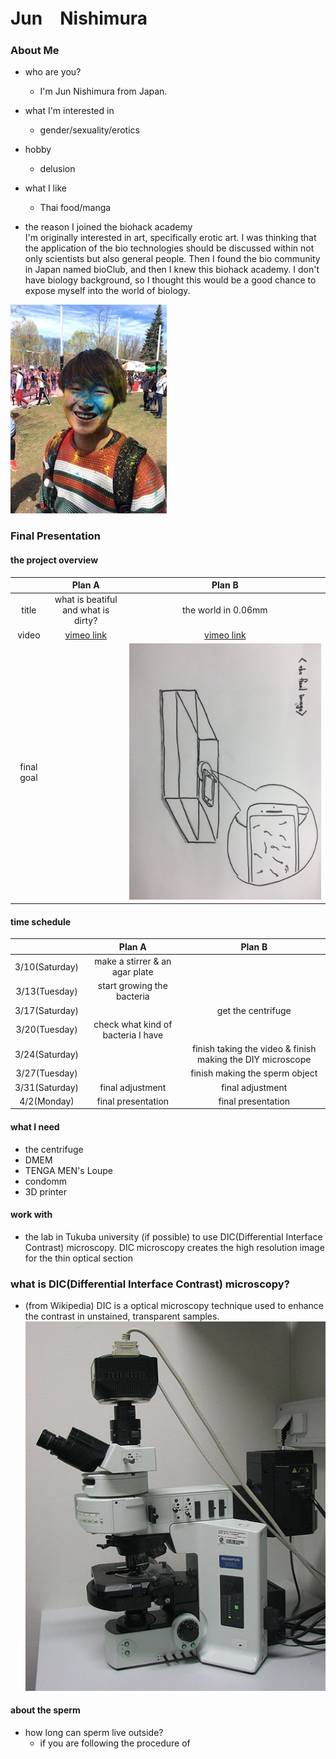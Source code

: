 
# Jun　Nishimura

### About Me
- who are you? 
  - I'm Jun Nishimura from Japan.
- what I'm interested in
  - gender/sexuality/erotics
- hobby
  - delusion
- what I like
  - Thai food/manga

- the reason I joined the biohack academy<br>
I'm originally interested in art, specifically erotic art. I was thinking that the application of the bio technologies should be discussed within not only scientists but also general people. Then I found the bio community in Japan named bioClub, and then I knew this biohack academy. I don't have biology background, so I thought this would be a good chance to expose myself into the world of biology.

![Test Image](image/IMG_0005.JPG)

### Final Presentation
#### the project overview

|  | Plan A | Plan B |
|:-----------:|:-----------:|:------------:|
| title | what is beatiful and what is dirty? | the world in 0.06mm |
| video | [vimeo link](https://vimeo.com/258767241) | [vimeo link](https://vimeo.com/259296278) |
| final goal |  | ![test image](image/FinalProjectImage.jpg) |

#### time schedule

|  | Plan A | Plan B |
|:-----------:|:-----------:|:------------:|
| 3/10(Saturday) | make a stirrer & an agar plate |  |
| 3/13(Tuesday) | start growing the bacteria |  |
| 3/17(Saturday) |  | get the centrifuge |
| 3/20(Tuesday) | check what kind of bacteria I have |  |
| 3/24(Saturday) |  | finish taking the video & finish making the DIY microscope |
| 3/27(Tuesday) |  | finish making the sperm object |
| 3/31(Saturday) | final adjustment | final adjustment |
| 4/2(Monday) | final presentation | final presentation |

#### what I need
- the centrifuge
- DMEM
- TENGA MEN's Loupe
- condomm
- 3D printer

#### work with
- the lab in Tukuba university (if possible) to use DIC(Differential Interface Contrast) microscopy. DIC microscopy creates the high resolution image for the thin optical section

### what is DIC(Differential Interface Contrast) microscopy?
- (from Wikipedia) DIC is a optical microscopy technique used to enhance the contrast in unstained, transparent samples.<br>
![Test Image](image/DICmicroscope.jpg)


#### about the sperm 
- how long can sperm live outside?
  - if you are following the procedure of 


